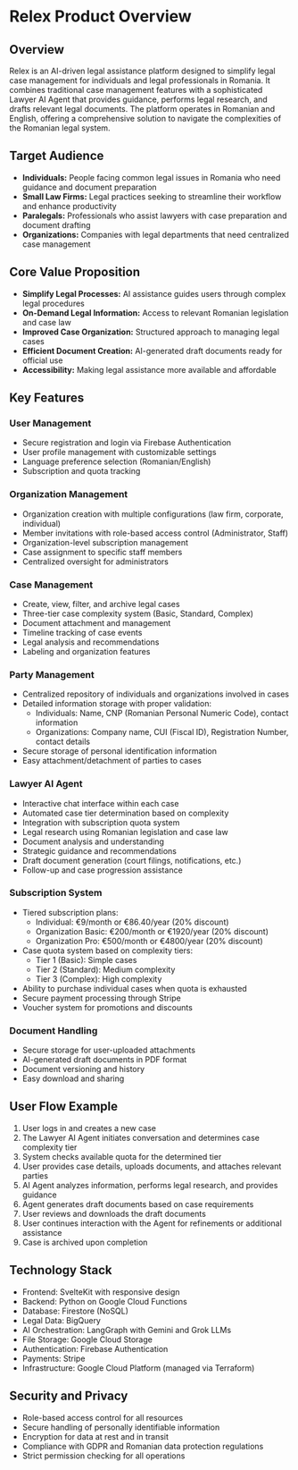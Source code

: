 # Relex Product Overview

## Overview

Relex is an AI-driven legal assistance platform designed to simplify legal case management for individuals and legal professionals in Romania. It combines traditional case management features with a sophisticated Lawyer AI Agent that provides guidance, performs legal research, and drafts relevant legal documents. The platform operates in Romanian and English, offering a comprehensive solution to navigate the complexities of the Romanian legal system.

## Target Audience

- **Individuals:** People facing common legal issues in Romania who need guidance and document preparation
- **Small Law Firms:** Legal practices seeking to streamline their workflow and enhance productivity
- **Paralegals:** Professionals who assist lawyers with case preparation and document drafting
- **Organizations:** Companies with legal departments that need centralized case management

## Core Value Proposition

- **Simplify Legal Processes:** AI assistance guides users through complex legal procedures
- **On-Demand Legal Information:** Access to relevant Romanian legislation and case law
- **Improved Case Organization:** Structured approach to managing legal cases
- **Efficient Document Creation:** AI-generated draft documents ready for official use
- **Accessibility:** Making legal assistance more available and affordable

## Key Features

### User Management

- Secure registration and login via Firebase Authentication
- User profile management with customizable settings
- Language preference selection (Romanian/English)
- Subscription and quota tracking

### Organization Management

- Organization creation with multiple configurations (law firm, corporate, individual)
- Member invitations with role-based access control (Administrator, Staff)
- Organization-level subscription management
- Case assignment to specific staff members
- Centralized oversight for administrators

### Case Management

- Create, view, filter, and archive legal cases
- Three-tier case complexity system (Basic, Standard, Complex)
- Document attachment and management
- Timeline tracking of case events
- Legal analysis and recommendations
- Labeling and organization features

### Party Management

- Centralized repository of individuals and organizations involved in cases
- Detailed information storage with proper validation:
  - Individuals: Name, CNP (Romanian Personal Numeric Code), contact information
  - Organizations: Company name, CUI (Fiscal ID), Registration Number, contact details
- Secure storage of personal identification information
- Easy attachment/detachment of parties to cases

### Lawyer AI Agent

- Interactive chat interface within each case
- Automated case tier determination based on complexity
- Integration with subscription quota system
- Legal research using Romanian legislation and case law
- Document analysis and understanding
- Strategic guidance and recommendations
- Draft document generation (court filings, notifications, etc.)
- Follow-up and case progression assistance

### Subscription System

- Tiered subscription plans:
  - Individual: €9/month or €86.40/year (20% discount)
  - Organization Basic: €200/month or €1920/year (20% discount)
  - Organization Pro: €500/month or €4800/year (20% discount)
- Case quota system based on complexity tiers:
  - Tier 1 (Basic): Simple cases
  - Tier 2 (Standard): Medium complexity
  - Tier 3 (Complex): High complexity
- Ability to purchase individual cases when quota is exhausted
- Secure payment processing through Stripe
- Voucher system for promotions and discounts

### Document Handling

- Secure storage for user-uploaded attachments
- AI-generated draft documents in PDF format
- Document versioning and history
- Easy download and sharing

## User Flow Example

1. User logs in and creates a new case
2. The Lawyer AI Agent initiates conversation and determines case complexity tier
3. System checks available quota for the determined tier
4. User provides case details, uploads documents, and attaches relevant parties
5. AI Agent analyzes information, performs legal research, and provides guidance
6. Agent generates draft documents based on case requirements
7. User reviews and downloads the draft documents
8. User continues interaction with the Agent for refinements or additional assistance
9. Case is archived upon completion

## Technology Stack

- Frontend: SvelteKit with responsive design
- Backend: Python on Google Cloud Functions
- Database: Firestore (NoSQL)
- Legal Data: BigQuery
- AI Orchestration: LangGraph with Gemini and Grok LLMs
- File Storage: Google Cloud Storage
- Authentication: Firebase Authentication
- Payments: Stripe
- Infrastructure: Google Cloud Platform (managed via Terraform)

## Security and Privacy

- Role-based access control for all resources
- Secure handling of personally identifiable information
- Encryption for data at rest and in transit
- Compliance with GDPR and Romanian data protection regulations
- Strict permission checking for all operations 